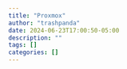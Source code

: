 ```yaml
---
title: "Proxmox"
author: "trashpanda"
date: 2024-06-23T17:00:50-05:00
description: ""
tags: []
categories: []
---
```


